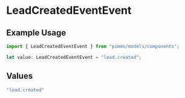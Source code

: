 # LeadCreatedEventEvent

## Example Usage

```typescript
import { LeadCreatedEventEvent } from "pimms/models/components";

let value: LeadCreatedEventEvent = "lead.created";
```

## Values

```typescript
"lead.created"
```